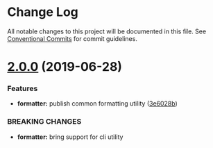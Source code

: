 # Change Log

All notable changes to this project will be documented in this file.
See [Conventional Commits](https://conventionalcommits.org) for commit guidelines.

# [2.0.0](https://github.com/atlantisunited/uadjet/compare/v1.1.0...v2.0.0) (2019-06-28)


### Features

* **formatter:** publish common formatting utility ([3e6028b](https://github.com/atlantisunited/uadjet/commit/3e6028b))


### BREAKING CHANGES

* **formatter:** bring support for cli utility
